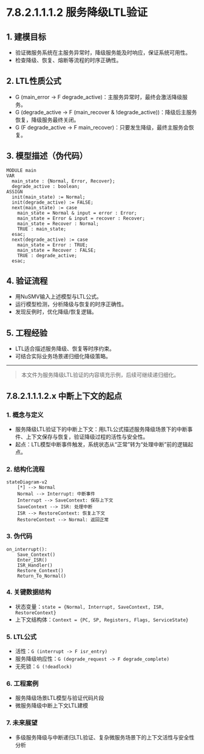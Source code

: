 # 7.8.2.1.1.1.2 服务降级LTL验证

## 1. 建模目标

- 验证微服务系统在主服务异常时，降级服务能及时响应，保证系统可用性。
- 检查降级、恢复、熔断等流程的时序正确性。

## 2. LTL性质公式

- G (main_error -> F degrade_active)：主服务异常时，最终会激活降级服务。
- G (degrade_active -> F (main_recover & !degrade_active))：降级后主服务恢复，降级服务最终关闭。
- G (F degrade_active -> F main_recover)：只要发生降级，最终主服务会恢复。

## 3. 模型描述（伪代码）

```smv
MODULE main
VAR
  main_state : {Normal, Error, Recover};
  degrade_active : boolean;
ASSIGN
  init(main_state) := Normal;
  init(degrade_active) := FALSE;
  next(main_state) := case
    main_state = Normal & input = error : Error;
    main_state = Error & input = recover : Recover;
    main_state = Recover : Normal;
    TRUE : main_state;
  esac;
  next(degrade_active) := case
    main_state = Error : TRUE;
    main_state = Recover : FALSE;
    TRUE : degrade_active;
  esac;
```

## 4. 验证流程

- 用NuSMV输入上述模型与LTL公式。
- 运行模型检测，分析降级与恢复的时序正确性。
- 发现反例时，优化降级/恢复逻辑。

## 5. 工程经验

- LTL适合描述服务降级、恢复等时序约束。
- 可结合实际业务场景递归细化降级策略。

---
> 本文件为服务降级LTL验证的内容填充示例，后续可继续递归细化。

## 7.8.2.1.1.1.2.x 中断上下文的起点

### 1. 概念与定义

- 服务降级LTL验证下的中断上下文：用LTL公式描述服务降级场景下的中断事件、上下文保存与恢复，验证降级过程的活性与安全性。
- 起点：LTL模型中断事件触发，系统状态从“正常”转为“处理中断”前的逻辑起点。

### 2. 结构化流程

```mermaid
stateDiagram-v2
    [*] --> Normal
    Normal --> Interrupt: 中断事件
    Interrupt --> SaveContext: 保存上下文
    SaveContext --> ISR: 处理中断
    ISR --> RestoreContext: 恢复上下文
    RestoreContext --> Normal: 返回正常
```

### 3. 伪代码

```pseudo
on_interrupt():
    Save_Context()
    Enter_ISR()
    ISR_Handler()
    Restore_Context()
    Return_To_Normal()
```

### 4. 关键数据结构

- 状态变量：`state = {Normal, Interrupt, SaveContext, ISR, RestoreContext}`
- 上下文结构体：`Context = {PC, SP, Registers, Flags, ServiceState}`

### 5. LTL公式

- 活性：`G (interrupt -> F isr_entry)`
- 服务降级响应性：`G (degrade_request -> F degrade_complete)`
- 无死锁：`G (!deadlock)`

### 6. 工程案例

- 服务降级场景LTL模型与验证代码片段
- 微服务降级中断上下文LTL建模

### 7. 未来展望

- 多级服务降级与中断递归LTL验证、复杂微服务场景下的上下文活性与安全性分析
